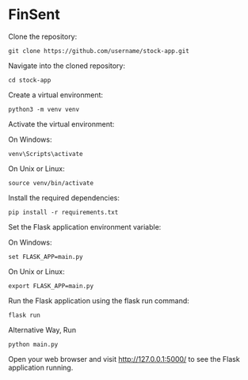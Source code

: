 # FinSent


Clone the repository: 
```
git clone https://github.com/username/stock-app.git
```

Navigate into the cloned repository:

```
cd stock-app
```

Create a virtual environment:
```
python3 -m venv venv
```

Activate the virtual environment:

On Windows:
 ``` 
venv\Scripts\activate
```

On Unix or Linux:

```  
source venv/bin/activate
```

Install the required dependencies:

```  
pip install -r requirements.txt
```

Set the Flask application environment variable:

On Windows:
```
set FLASK_APP=main.py
```
On Unix or Linux:
```
export FLASK_APP=main.py
```
Run the Flask application using the flask run command:
```
flask run
```
Alternative Way, Run 
```
python main.py
```
Open your web browser and visit http://127.0.0.1:5000/ to see the Flask application running.
